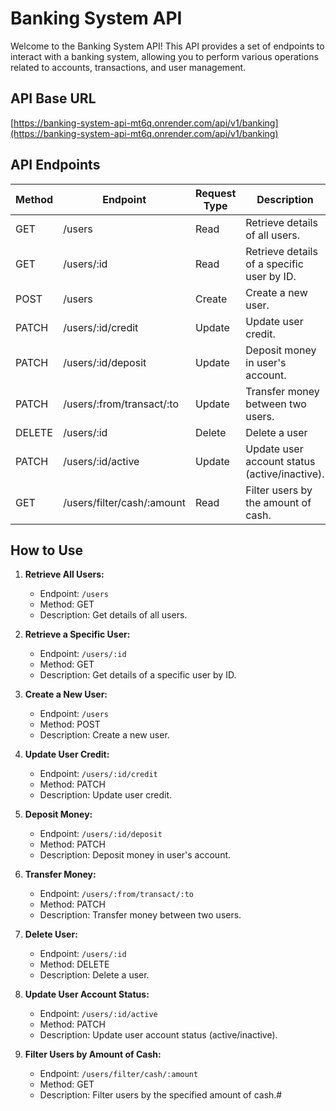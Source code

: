 # Banking System API

Welcome to the Banking System API! This API provides a set of endpoints to interact with a banking system, allowing you to perform various operations related to accounts, transactions, and user management.

## API Base URL

[https://banking-system-api-mt6q.onrender.com/api/v1/banking](https://banking-system-api-mt6q.onrender.com/api/v1/banking)

## API Endpoints

| Method | Endpoint                   | Request Type | Description                                   |
| ------ | -------------------------- | ------------ | --------------------------------------------- |
| GET    | /users                     | Read         | Retrieve details of all users.                |
| GET    | /users/:id                 | Read         | Retrieve details of a specific user by ID.    |
| POST   | /users                     | Create       | Create a new user.                            |
| PATCH  | /users/:id/credit          | Update       | Update user credit.                           |
| PATCH  | /users/:id/deposit         | Update       | Deposit money in user's account.              |
| PATCH  | /users/:from/transact/:to  | Update       | Transfer money between two users.             |
| DELETE | /users/:id                 | Delete       | Delete a user                  |
| PATCH  | /users/:id/active          | Update       | Update user account status (active/inactive). |
| GET    | /users/filter/cash/:amount | Read         | Filter users by the amount of cash.           |

## How to Use

1. **Retrieve All Users:**

   - Endpoint: `/users`
   - Method: GET
   - Description: Get details of all users.

2. **Retrieve a Specific User:**

   - Endpoint: `/users/:id`
   - Method: GET
   - Description: Get details of a specific user by ID.

3. **Create a New User:**

   - Endpoint: `/users`
   - Method: POST
   - Description: Create a new user.

4. **Update User Credit:**

   - Endpoint: `/users/:id/credit`
   - Method: PATCH
   - Description: Update user credit.

5. **Deposit Money:**

   - Endpoint: `/users/:id/deposit`
   - Method: PATCH
   - Description: Deposit money in user's account.

6. **Transfer Money:**

   - Endpoint: `/users/:from/transact/:to`
   - Method: PATCH
   - Description: Transfer money between two users.

7. **Delete User:**

   - Endpoint: `/users/:id`
   - Method: DELETE
   - Description: Delete a user.

8. **Update User Account Status:**
   - Endpoint: `/users/:id/active`
   - Method: PATCH
   - Description: Update user account status (active/inactive).

9. **Filter Users by Amount of Cash:**
    - Endpoint: `/users/filter/cash/:amount`
    - Method: GET
    - Description: Filter users by the specified amount of cash.# 
